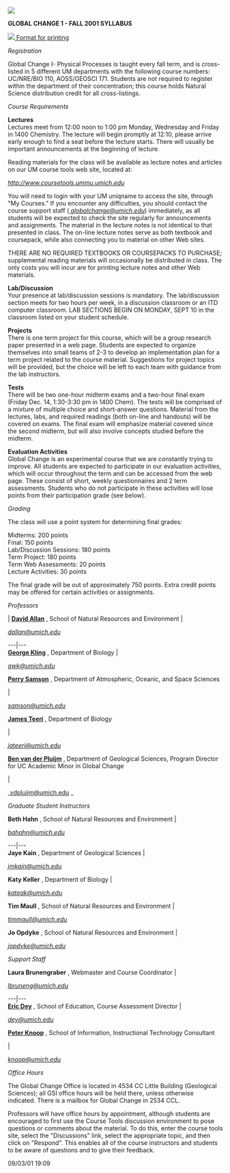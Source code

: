 ![](../headani.gif)

****GLOBAL CHANGE 1 - FALL 2001 SYLLABUS****

![](../print_icon.gif)[ Format for printing](/syllabus1.html)

_Registration_  

Global Change I- Physical Processes is taught every fall term, and is cross-
listed in 5 different UM departments with the following course numbers:
UC/NRE/BIO 110, AOSS/GEOSCI 171. Students are not required to register within
the department of their concentration; this course holds Natural Science
distribution credit for all cross-listings.

_Course Requirements_

**Lectures**  
Lectures meet from 12:00 noon to 1:00 pm Monday, Wednesday and Friday in 1400
Chemistry. The lecture will begin promptly at 12:10, please arrive early
enough to find a seat before the lecture starts. There will usually be
important announcements at the beginning of lecture.  
  
Reading materials for the class will be available as lecture notes and
articles on our UM course tools web site, located at:

_<http://www.coursetools.ummu.umich.edu>_

You will need to login with your UM uniqname to access the site, through "My
Courses." If you encounter any difficulties, you should contact the course
support staff ([ _globalchange@umich.edu_](mailto:globalchange@umich.edu))
immediately, as all students will be expected to check the site regularly for
announcements and assignments. The material in the lecture notes is not
identical to that presented in class. The on-line lecture notes serve as both
textbook and coursepack, while also connecting you to material on other Web
sites.

THERE ARE NO REQUIRED TEXTBOOKS OR COURSEPACKS TO PURCHASE; supplemental
reading materials will occasionally be distributed in class. The only costs
you will incur are for printing lecture notes and other Web materials.  
  
**Lab/Discussion**  
Your presence at lab/discussion sessions is mandatory. The lab/discussion
section meets for two hours per week, in a discussion classroom or an ITD
computer classroom. LAB SECTIONS BEGIN ON MONDAY, SEPT 10 in the classroom
listed on your student schedule.

**Projects**  
There is one term project for this course, which will be a group research
paper presented in a web page. Students are expected to organize themselves
into small teams of 2-3 to develop an implementation plan for a term project
related to the course material. Suggestions for project topics will be
provided, but the choice will be left to each team with guidance from the lab
instructors.  
  
**Tests**  
There will be two one-hour midterm exams and a two-hour final exam (Friday
Dec. 14, 1:30-3:30 pm in 1400 Chem). The tests will be comprised of a mixture
of multiple choice and short-answer questions. Material from the lectures,
labs, and required readings (both on-line and handouts) will be covered on
exams. The final exam will emphasize material covered since the second
midterm, but will also involve concepts studied before the midterm.  

**Evaluation Activities**  
Global Change is an experimental course that we are constantly trying to
improve. All students are expected to participate in our evaluation
activities, which will occur throughout the term and can be accessed from the
web page. These consist of short, weekly questionnaires and 2 term
assessments. Students who do not participate in these activities will lose
points from their participation grade (see below).

  
_Grading_  

The class will use a point system for determining final grades:

Midterms: 200 points  
Final: 150 points  
Lab/Discussion Sessions: 180 points  
Term Project: 180 points  
Term Web Assessments: 20 points  
Lecture Activities: 30 points

The final grade will be out of approximately 750 points. Extra credit points
may be offered for certain activities or assignments.

  
_Professors_

| **[David Allan](http://www-personal.umich.edu/%7Edallan/)** , School of
Natural Resources and Environment  |

_[dallan@umich.edu](mailto:dallan@umich.edu)_  
  
---|---  
**[George Kling](http://www.biology.lsa.umich.edu/people/faculty/gwk.html)** ,
Department of Biology  |

_[gwk@umich.edu](mailto:gwk@umich.edu)_  
  
**[Perry Samson](http://www-personal.engin.umich.edu/%7Esamson/)** ,
Department of Atmospheric, Oceanic, and Space Sciences

|

_[samson@umich.edu](mailto:samson@umich.edu)_  
  
**[James
Teeri](http://www.biology.lsa.umich.edu/people/faculty/jateeri.html)** ,
Department of Biology

|

_[jateeri@umich.edu](mailto:jateeri@umich.edu)_  
  
**[Ben van der Pluijm](http://www-personal.umich.edu/%7Evdpluijm/)** ,
Department of Geological Sciences, Program Director for UC Academic Minor in
Global Change

|

_[vdpluijm@umich.edu](mailto:vdpluijm@umich.edu) _  
  
      
_Graduate Student Instructors_

**Beth Hahn** , School of Natural Resources and Environment |

_[bahahn@umich.edu](mailto:bahahn@umich.edu)_  
  
---|---  
**Jaye Kain** , Department of Geological Sciences |

_[jmkain@umich.edu](mailto:jmkain@umich.edu)_  
  
**Katy Keller** , Department of Biology  |

_[kateak@umich.edu](mailto:kateak@umich.edu)_  
  
**Tim Maull** , School of Natural Resources and Environment |

_[timmaull@umich.edu](mailto:timmaull@umich.edu)_  
  
**Jo Opdyke** , School of Natural Resources and Environment |

_[jopdyke@umich.edu](mailto:jopdyke@umich.edu)_  
  
  
_Support Staff_

**Laura Brunengraber** , Webmaster and Course Coordinator |

[_lbruneng@umich.edu_](mailto:lbruneng@umich.edu)  
  
---|---  
**[Eric Dey](http://www-personal.umich.edu/%7Edey/)** , School of Education,
Course Assessment Director |

[_dey@umich.edu_](mailto:dey@umich.edu)  
  
**[Peter Knoop](http://www-personal.umich.edu/%7Eknoop/)** , School of
Information, Instructional Technology Consultant

|

[_knoop@umich.edu_](mailto:knoop@umich.edu)  
  
_Office Hours_  
  
The Global Change Office is located in 4534 CC Little Building (Geological
Sciences); all GSI office hours will be held there, unless otherwise
indicated. There is a mailbox for Global Change in 2534 CCL.  
  
Professors will have office hours by appointment, although students are
encouraged to first use the Course Tools discussion environment to pose
questions or comments about the material. To do this, enter the course tools
site, select the  "Discussions" link, select the appropriate topic, and then
click on "Respond". This enables all of the course instructors and students to
be aware of questions and to give their feedback.  

09/03/01 19:09

